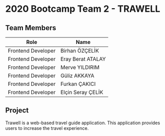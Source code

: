 # 2020 Bootcamp Team 2 - TRAWELL

## Team Members

| Role               | Name      |
|--------------------|-----------|
| Frontend Developer | 	Birhan ÖZÇELİK |
| Frontend Developer  |  Eray Berat ATALAY |
| Frontend Developer  |  Merve YILDIRIM|
| Frontend Developer  |  Güliz AKKAYA |
| Frontend Developer  |  Furkan ÇAKICI |
| Frontend Developer  |  Elçin Seray ÇELİK |

## Project

Trawell is a web-based travel guide application. This application provides users to increase the travel experience. 
